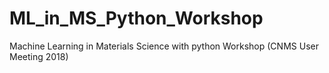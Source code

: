 # ML_in_MS_Python_Workshop
Machine Learning in Materials Science with python Workshop (CNMS User Meeting 2018)
